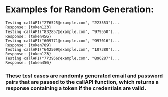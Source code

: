 # Examples for Random Generation:

```
Testing callAPI("276525@example.com", "223553")...
Response: {token123}
Testing callAPI("832857@example.com", "979550")...
Response: {token456}
Testing callAPI("609771@example.com", "997016")...
Response: {token789}
Testing callAPI("642509@example.com", "107380")...
Response: {token123}
Testing callAPI("773956@example.com", "896287")...
Response: {token456}
```

### These test cases are randomly generated email and password pairs that are passed to the callAPI function, which returns a response containing a token if the credentials are valid.